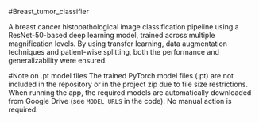 #Breast_tumor_classifier

A breast cancer histopathological image classification pipeline using a ResNet-50-based deep learning model, trained across multiple magnification levels. By using transfer learning, data augmentation techniques and patient-wise splitting, both the performance and generalizability were ensured.

#Note on .pt model files
The trained PyTorch model files (.pt) are not included in the repository or in the project zip due to file size restrictions.  
When running the app, the required models are automatically downloaded from Google Drive (see `MODEL_URLS` in the code). No manual action is required.
